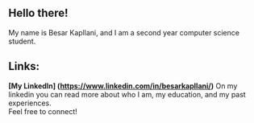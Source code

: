 ## Hello there!

My name is Besar Kapllani, and I am a second year computer science student.


## Links:
**[My LinkedIn] (https://www.linkedin.com/in/besarkapllani/)**
On my linkedin you can read more about who I am, my education, and my past experiences.<br>
Feel free to connect!
